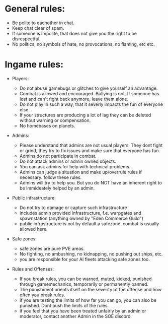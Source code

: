 # General rules:
- Be polite to eachother in chat.
- Keep chat clear of spam.
- If someone is impolite, that does not give you the right to be disrespectful.
- No politics, no symbols of hate, no provocations, no flaming, etc etc.
	
# Ingame rules:
- Players:
	- Do not abuse gamebugs or glitches to give yourself an advantage.
	- Combat is allowed and encouraged. Bullying is not. If someone has lost and can't fight back anymore, leave them alone.
	- Do not play in such a way, that it severly impacts the fun of everyone else.
	- If your structures are producing a lot of lag they can be deleted without warning or compensation.
	- No homebases on planets.

- Admins:
	- Please understand that admins are not usual players. They dont fight or grind, they try to fix issues and make sure that everyone has fun.
	- Admins do not participate in combat.
	- Do not attack admins or admin owned objects.
	- You can ask admins for help with technical problems.
	- Admins can judge a situation and make up/overrule rules if necessary. follow these rules. 
	- Admins will try to help you. But you do NOT have an inherent right to be immideately helped by an admin. 
	
- Public infrastructure:
 	- Do not try to damage or capture such infrastructure
	- includes admin provided infrastructure, f.e. warpgates and spawnstation (anything owned by "Eden Commerce Guild")
	- public infrastructure is not by default a safezone. combat is usually allowed here.

- Safe zones:
	- safe zones are pure PVE areas.
	- No fighting, no ambushing, no kidnapping, no pushing out ships, etc.
	- you are responsible for your AI fleets attacking safe zones too.

- Rules and Offenses:
	- If you break rules, you can be warned, muted, kicked, punished through gamemechanics, temporarily or permanently banned.
	- The punishment orients itself on the severity of the offense and how often you break rules.
	- if you are testing the limits of how far you can go, you can also be punished. Dont push the limits of the rules.
	- if you feel that you have been treated unfairly by an admin or moderator, contact another Admin in the SOE discord.
